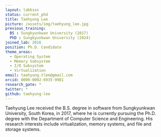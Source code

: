 ```yaml
---
layout: labbies
status: current_phd
title: Taehyung Lee
picture: /assets/img/taehyung_lee.jpg
previous_training:
  BS : Sungkyunkwan University (2017)
  PhD : Sungkyunkwan University (2024)
joined_lab: 2016
position: Ph.D. Candidate
theme_areas:
  - Operating System
  - Memory Subsystem
  - I/O Subsystem
  - Virtualization
email: taehyung.tlee@gmail.com
orcid: 0000-0002-6935-9981
research_gate: *
twitter: *
github: taehyung-lee
---
```


Taehyung Lee received the B.S. degree in software from Sungkyunkwan University, South Korea, in 2017, where he is currently pursuing the Ph.D. degree with the Department of Computer Science and Engineering. His research interests include virtualization, memory systems, and file and storage systems.
